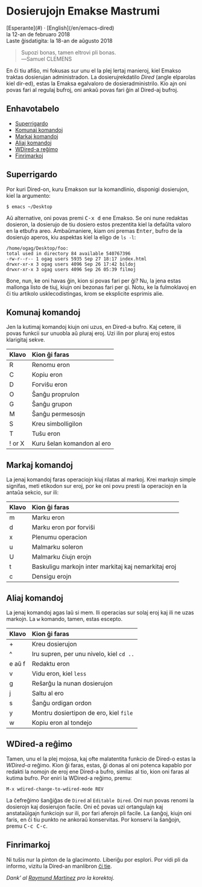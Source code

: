 Dosierujojn Emakse Mastrumi
===========================

<div class="center">[Esperante](#) · [English](/en/emacs-dired)</div>
<div class="center">la 12-an de februaro 2018</div>
<div class="center">Laste ĝisdatigita: la 18-an de aŭgusto 2018</div>

>Supozi bonas, tamen eltrovi pli bonas.<br>
>―Samuel CLEMENS

En ĉi tiu afiŝo, mi fokusas sur unu el la plej lertaj manieroj, kiel Emakso traktas dosierujan
administradon. La dosierujrekdatilo _Dired_ (angle elparolas kiel dir-ed), estas la Emaksa
egalvaloro de dosieradministrilo. Kio ajn oni povas fari al regulaj bufroj, oni ankaŭ povas fari ĝin
al Dired-aj bufroj.


<a name="et"></a>Enhavotabelo
-----------------------------

- [Superrigardo](#superrigardo)
- [Komunaj komandoj](#komunaj)
- [Markaj komandoj](#markaj)
- [Aliaj komandoj](#aliaj)
- [WDired-a reĝimo](#wdired)
- [Finrimarkoj](#finrimarkoj)


<a name="superrigardo"></a>Superrigardo
---------------------------------------

Por kuri Dired-on, kuru Emakson sur la komandlinio, disponigi dosierujon, kiel la argumento:

    $ emacs ~/Desktop

Aŭ alternative, oni povas premi <kbd>C-x d</kbd> ene Emakso. Se oni nune redaktas dosieron, la
dosierujo de tiu dosiero estos prezentita kiel la defaŭlta valoro en la etbufra areo. Ambaŭmaniere,
kiam oni premas <kbd>Enter</kbd>, bufro de la dosierujo aperos, kiu aspektas kiel la eligo de
`ls -l`:

```
/home/ogag/Desktop/foo:
total used in directory 84 available 540767396
-rw-r--r-- 1 ogag users 5935 Sep 27 18:17 index.html
drwxr-xr-x 3 ogag users 4096 Sep 26 17:42 bildoj
drwxr-xr-x 3 ogag users 4096 Sep 26 05:39 filmoj
```

Bone, nun, ke oni havas ĝin, kion si povas fari per ĝi? Nu, la jena estas mallonga listo de tiuj,
kiujn oni bezonas fari per gi. Notu, ke la fulmoklavoj en ĉi tiu artikolo usklecodistingas, krom se
eksplicite esprimis alie.


<a name="komunaj"></a>Komunaj komandoj
--------------------------------------

Jen la kutimaj komandoj kiujn oni uzus, en Dired-a bufro. Kaj cetere, ili povas funkcii sur unuobla
aŭ pluraj eroj. Uzi ilin por pluraj eroj estos klarigitaj sekve.

| Klavo   | Kion ĝi faras               |
| :------ | :-------------------------- |
| R       | Renomu eron                 |
| C       | Kopiu eron                  |
| D       | Forviŝu eron                |
| O       | Ŝanĝu proprulon             |
| G       | Ŝanĝu grupon                |
| M       | Ŝanĝu permesosjn            |
| S       | Kreu simbolligilon          |
| T       | Tuŝu eron                   |
| ! or X  | Kuru ŝelan komandon al ero  |


<a name="markaj"></a>Markaj komandoj
------------------------------------

La jenaj komandoj faras operaciojn kiuj rilatas al markoj. Krei markojn simple signifas, meti etikodon
sur eroj, por ke oni povu presti la operaciojn en la antaŭa sekcio, sur ili:

| Klavo | Kion ĝi faras                                        |
| :---- | :--------------------------------------------------- |
| m     | Marku eron                                           |
| d     | Marku eron por forviŝi                               |
| x     | Plenumu operacion                                    |
| u     | Malmarku soleron                                     |
| U     | Malmarku ĉiujn erojn                                 |
| t     | Baskuligu markojn inter markitaj kaj nemarkitaj eroj |
| c     | Densigu erojn                                        |


<a name="aliaj"></a>Aliaj komandoj
----------------------------------

La jenaj komandoj agas laŭ si mem. Ili operacias sur solaj eroj kaj ili ne uzas markojn. La
<kbd>w</kbd> komando, tamen, estas escepto.

| Klavo   | Kion ĝi faras                             |
| :------ | :---------------------------------------- |
| +       | Kreu dosierujon                           |
| ^       | Iru supren, per unu nivelo, kiel `cd ..`  |
| e aŭ f  | Redaktu eron                              |
| v       | Vidu eron, kiel `less`                    |
| g       | Reŝarĝu la nunan dosierujon               |
| j       | Saltu al ero                              |
| s       | Ŝanĝu ordigan ordon                       |
| y       | Montru dosiertipon de ero, kiel `file`    |
| w       | Kopiu eron al tondejo                     |


<a name="wdired"></a>WDired-a reĝimo
------------------------------------

Tamen, unu el la plej mojosa, kaj ofte malatentita funkcio de Dired-o estas la _WDired-a_
reĝimo. Kion ĝi faras, estas, ĝi donas al oni potenca kapablo por redakti la nomojn de eroj ene
Dired-a bufro, similas al tio, kion oni faras al kutima bufro. Por eniri la WDired-a reĝimo, premu:

    M-x wdired-change-to-wdired-mode REV

La ĉefreĝimo ŝanĝiĝas de `Dired` al `Editable Dired`. Oni nun povas renomi la dosierojn kaj
dosierujon facile. Oni eĉ povas uzi ortangulajn kaj anstataŭigajn funkciojn sur ili, por fari
aferojn pli facile. La ŝanĝoj, kiujn oni faris, en ĉi tiu punkto ne ankoraŭ konservitas. Por
konservi la ŝanĝojn, premu <kbd>C-c C-c</kbd>.


<a name="finrimarkoj"></a>Finrimarkoj
-------------------------------------

Ni tuŝis nur la pinton de la glacimonto. Liberiĝu por esplori. Por vidi pli da informo, vizitu la
Dired-an manlibron [ĉi tie](https://www.gnu.org/software/emacs/manual/html_node/emacs/Dired.html).

_Dank’ al [Raymund Martinez](https://zhaqenl.github.io) pro la korektoj._
